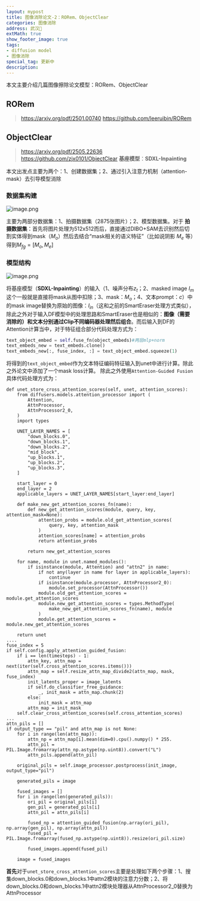 ```yaml
---
layout: mypost
title: 图像消除论文-2：RORem、ObjectClear
categories: 图像消除
address: 武汉🏯
extMath: true
show_footer_image: true
tags:
- diffusion model
- 图像消除
special_tag: 更新中
description: 
---
```


本文主要介绍几篇图像擦除论文模型：RORem、ObjectClear
## RORem
> https://arxiv.org/pdf/2501.00740
> https://github.com/leeruibin/RORem


## ObjectClear
> https://arxiv.org/pdf/2505.22636
> https://github.com/zjx0101/ObjectClear
> **基座模型**：**SDXL-Inpainting**

本文出发点主要为两个：1、创建数据集；2、通过引入注意力机制（attention-mask）去引导模型消除
### 数据集构建
![image.png](https://s2.loli.net/2025/07/25/bKsqRJNEf3DcH2a.png)

主要为两部分数据集：1、拍摄数据集（2875张图片）；2、模型数据集。对于 **拍摄数据集**：首先将图片处理为512x512而后，直接通过DIBO+SAM去识别然后切割实体得到mask（$M_o$）然后去结合“mask相关的语义特征”（比如说阴影 $M_e$ 等）得到$M_{fg}=[M_o,M_e]$

### 模型结构
![image.png](https://s2.loli.net/2025/07/25/XUlB5YM8zNqS2hZ.png)

将基座模型（**SDXL-Inpainting**）的输入（1、噪声分布$z_t$；2、masked image $I_m$这个一般就是直接将mask从图中扣除；3、mask：$M_o$；4、文本prompt：$c$）中的mask image替换为原始的图像：$I_{in}$（这和之前的SmartEraser处理方式类似），除此之外对于输入DF模型中的处理思路和SmartEraser也是相似的：**图像（需要消除的）和文本分别通过Clip不同编码器处理然后组合**。而后输入到DF的Attention计算当中，对于特征组合部分代码处理方式为：
```python
text_object_embed = self.fuse_fn(object_embeds)#两层mlp+norm
text_embeds_new = text_embeds.clone()
text_embeds_new[:, fuse_index, :] = text_object_embed.squeeze(1)
```
将得到的`text_object_embed`作为文本特征编码特征输入到unet中进行计算。除此之外论文中添加了一个mask loss计算。
除此之外使用`Attention-Guided Fusion`具体代码处理方式为：
```python3
def unet_store_cross_attention_scores(self, unet, attention_scores):
    from diffusers.models.attention_processor import (
        Attention,
        AttnProcessor,
        AttnProcessor2_0,
    )
    import types

    UNET_LAYER_NAMES = [
        "down_blocks.0",
        "down_blocks.1",
        "down_blocks.2",
        "mid_block",
        "up_blocks.1",
        "up_blocks.2",
        "up_blocks.3",
    ]

    start_layer = 0
    end_layer = 2
    applicable_layers = UNET_LAYER_NAMES[start_layer:end_layer]

    def make_new_get_attention_scores_fn(name):
        def new_get_attention_scores(module, query, key, attention_mask=None):
            attention_probs = module.old_get_attention_scores(
                query, key, attention_mask
            )
            attention_scores[name] = attention_probs
            return attention_probs

        return new_get_attention_scores

    for name, module in unet.named_modules():
        if isinstance(module, Attention) and "attn2" in name:
            if not any(layer in name for layer in applicable_layers):
                continue
            if isinstance(module.processor, AttnProcessor2_0):
                module.set_processor(AttnProcessor())
            module.old_get_attention_scores = module.get_attention_scores
            module.new_get_attention_scores = types.MethodType(
                make_new_get_attention_scores_fn(name), module
            )
            module.get_attention_scores = module.new_get_attention_scores

    return unet
....
fuse_index = 5
if self.config.apply_attention_guided_fusion:
    if i == len(timesteps) - 1:
        attn_key, attn_map = next(iter(self.cross_attention_scores.items()))
        attn_map = self.resize_attn_map_divide2(attn_map, mask, fuse_index)
        init_latents_proper = image_latents
        if self.do_classifier_free_guidance:
            _, init_mask = attn_map.chunk(2)
        else:
            init_mask = attn_map
        attn_map = init_mask
    self.clear_cross_attention_scores(self.cross_attention_scores)
...
attn_pils = []
if output_type == "pil" and attn_map is not None:
    for i in range(len(attn_map)):
        attn_np = attn_map[i].mean(dim=0).cpu().numpy() * 255.
        attn_pil = PIL.Image.fromarray(attn_np.astype(np.uint8)).convert("L")
        attn_pils.append(attn_pil)
    
    original_pils = self.image_processor.postprocess(init_image, output_type="pil")

    generated_pils = image

    fused_images = []
    for i in range(len(generated_pils)):
        ori_pil = original_pils[i]
        gen_pil = generated_pils[i]
        attn_pil = attn_pils[i]

        fused_np = attention_guided_fusion(np.array(ori_pil), np.array(gen_pil), np.array(attn_pil))
        fused_pil = PIL.Image.fromarray(fused_np.astype(np.uint8)).resize(ori_pil.size)

        fused_images.append(fused_pil)

    image = fused_images
```
**首先**对于`unet_store_cross_attention_scores`主要是处理如下两个步骤：1、搜集down_blocks.0和down_blocks.1中attn2模块的注意力分数；2、将down_blocks.0和down_blocks.1中attn2模块处理器从AttnProcessor2_0替换为AttnProcessor